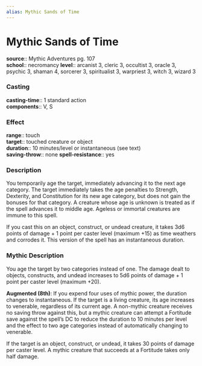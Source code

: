 ```yaml
---
alias: Mythic Sands of Time
---
```


# Mythic Sands of Time

**source**:: Mythic Adventures pg. 107  
**school**:: necromancy
**level**:: arcanist 3, cleric 3, occultist 3, oracle 3, psychic 3, shaman 4, sorcerer 3, spiritualist 3, warpriest 3, witch 3, wizard 3

### Casting 

**casting-time**:: 1 standard action  
**components**:: V, S

### Effect 

**range**:: touch  
**target**:: touched creature or object  
**duration**:: 10 minutes/level or instantaneous (see text)  
**saving-throw**:: none
**spell-resistance**:: yes

### Description 

You temporarily age the target, immediately advancing it to the next age category. The target immediately takes the age penalties to Strength, Dexterity, and Constitution for its new age category, but does not gain the bonuses for that category. A creature whose age is unknown is treated as if the spell advances it to middle age. Ageless or immortal creatures are immune to this spell.  
  
If you cast this on an object, construct, or undead creature, it takes 3d6 points of damage + 1 point per caster level (maximum +15) as time weathers and corrodes it. This version of the spell has an instantaneous duration.

### Mythic Description

You age the target by two categories instead of one. The damage dealt to objects, constructs, and undead increases to 5d6 points of damage + 1 point per caster level (maximum +20).  
  
**Augmented (8th)**: If you expend four uses of mythic power, the duration changes to instantaneous. If the target is a living creature, its age increases to venerable, regardless of its current age. A non-mythic creature receives no saving throw against this, but a mythic creature can attempt a Fortitude save against the spell’s DC to reduce the duration to 10 minutes per level and the effect to two age categories instead of automatically changing to venerable.  
  
If the target is an object, construct, or undead, it takes 30 points of damage per caster level. A mythic creature that succeeds at a Fortitude takes only half damage.
